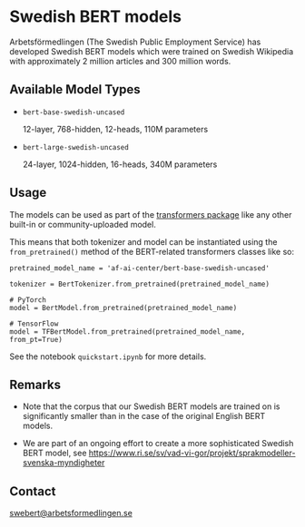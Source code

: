 # Swedish BERT models

Arbetsförmedlingen (The Swedish Public Employment Service) has developed Swedish 
BERT models which were trained on Swedish Wikipedia with approximately 
2 million articles and 300 million words.


## Available Model Types  
  
- `bert-base-swedish-uncased`

    12-layer, 768-hidden, 12-heads, 110M parameters
    
- `bert-large-swedish-uncased`

    24-layer, 1024-hidden, 16-heads, 340M parameters

## Usage
The models can be used as part of the [transformers package](https://github.com/huggingface/transformers) 
like any other built-in or community-uploaded model. 

This means that both tokenizer and model can be 
instantiated using the `from_pretrained()` method 
of the BERT-related transformers classes like so:

    pretrained_model_name = 'af-ai-center/bert-base-swedish-uncased'
    
    tokenizer = BertTokenizer.from_pretrained(pretrained_model_name)
    
    # PyTorch
    model = BertModel.from_pretrained(pretrained_model_name)
    
    # TensorFlow
    model = TFBertModel.from_pretrained(pretrained_model_name, from_pt=True)
    
See the notebook `quickstart.ipynb` for more details.

## Remarks
- Note that the corpus that our Swedish BERT models are trained on is significantly
smaller than in the case of the original English BERT models.

- We are part of an ongoing effort to create a more sophisticated Swedish BERT model, 
see https://www.ri.se/sv/vad-vi-gor/projekt/sprakmodeller-svenska-myndigheter



## Contact

swebert@arbetsformedlingen.se
